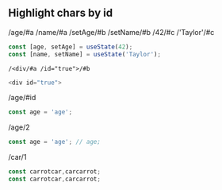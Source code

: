 ## Highlight chars by id

/age/#a /name/#a /setAge/#b /setName/#b /42/#c /'Taylor'/#c

```js /age/#a /name/#a /setAge/#b /setName/#b /42/#c /'Taylor'/#c
const [age, setAge] = useState(42);
const [name, setName] = useState('Taylor');
```

`/<div/#a /id="true">/#b`

```js /<div/#a /id="true">/#b
<div id="true">
```

/age/#id

```js /age/#id
const age = 'age';
```

/age/2

```js /age/2
const age = 'age'; // age;
```

/car/1

```js /car/1
const carrotcar,carcarrot;
const carrotcar,carcarrot;
```
